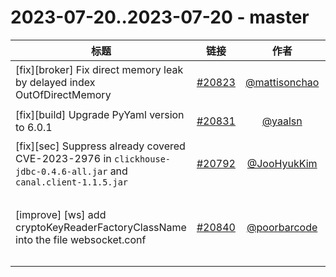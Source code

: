 # 2023-07-20..2023-07-20 - master
| 标题 | 链接 | 作者 | 标签 |
| - | :--: | :--: | - |
| [fix][broker] Fix direct memory leak by delayed index OutOfDirectMemory | [#20823](https://github.com/apache/pulsar/pull/20823) | [@mattisonchao](https://github.com/mattisonchao) | `type/bug` `component/broker` `doc-not-needed` `ready-to-test`  | 
| [fix][build] Upgrade PyYaml version to 6.0.1 | [#20831](https://github.com/apache/pulsar/pull/20831) | [@yaalsn](https://github.com/yaalsn) | `doc-not-needed` `release/3.0.2` `release/2.11.3`  | 
| [fix][sec] Suppress already covered CVE-2023-2976 in `clickhouse-jdbc-0.4.6-all.jar` and `canal.client-1.1.5.jar` | [#20792](https://github.com/apache/pulsar/pull/20792) | [@JooHyukKim](https://github.com/JooHyukKim) | `doc-not-needed` `ready-to-test`  | 
| [improve] [ws] add cryptoKeyReaderFactoryClassName into the file websocket.conf | [#20840](https://github.com/apache/pulsar/pull/20840) | [@poorbarcode](https://github.com/poorbarcode) | `doc-not-needed` `cherry-picked/branch-2.11` `ready-to-test` `release/3.0.2` `release/2.11.3`  | 
